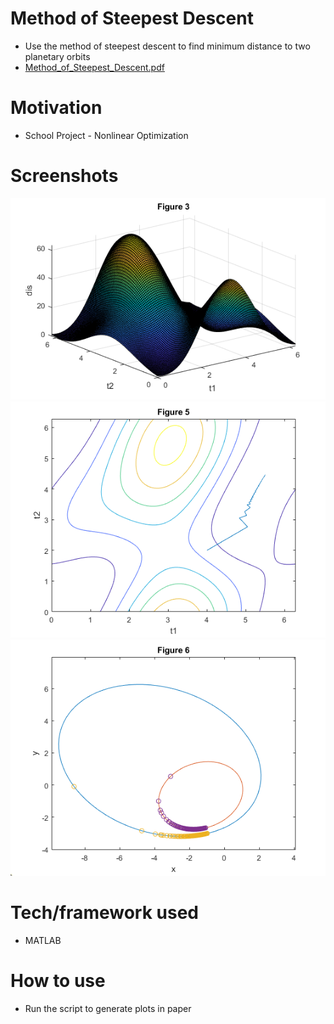# Method of Steepest Descent
- Use the method of steepest descent to find minimum distance to two planetary orbits
- <a href="Method_of_Steepest_Descent.pdf" target="_blank">Method_of_Steepest_Descent.pdf</a>

# Motivation
- School Project - Nonlinear Optimization

# Screenshots
![Alt text](fig3.png?raw=true "Figure 3")
![Alt text](fig5.png?raw=true "Figure 5")
![Alt text](fig6.png?raw=true "Figure 6")

# Tech/framework used
- MATLAB

# How to use
- Run the script to generate plots in paper

